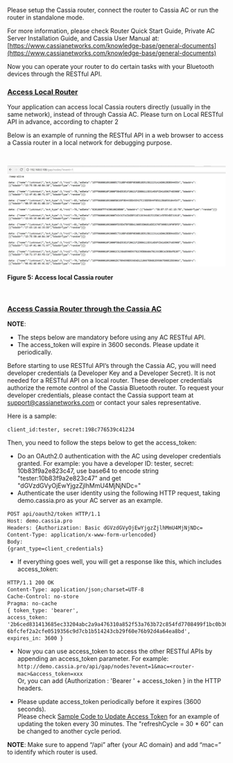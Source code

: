 Please setup the Cassia router, connect the router to Cassia AC or run the router in
standalone mode.

For more information, please check Router Quick Start Guide, Private AC
Server Installation Guide, and Cassia User Manual at:\
[https://www.cassianetworks.com/knowledge-base/general-documents](https://www.cassianetworks.com/knowledge-base/general-documents)

Now you can operate your router to do certain tasks with your Bluetooth devices through the RESTful API.

### [Access Local Router](#access-local-router)
Your application can access local Cassia routers directly (usually in the same network), instead of through Cassia AC. 
Please turn on Local RESTful API in advance, according to chapter 2

Below is an example of running the RESTful API in a web browser to access a Cassia router in a local network for debugging purpose.

<br />

![Figure 5](https://github.com/CassiaNetworks/CassiaSDKGuideResources/blob/master/images/f5.jpg)

<p style="text-align:center">

**Figure 5: Access local Cassia router**

</p>

<br />

### [Access Cassia Router through the Cassia AC](#access-cassia-router-through-the-cassia-ac)
**NOTE**:
  * The steps below are mandatory before using any AC RESTful API.
  * The access_token will expire in 3600 seconds. Please update it periodically.

Before starting to use RESTful API’s through the Cassia AC, you will need developer
credentials (a Developer Key and a Developer Secret). It is not needed for a RESTful API on a
local router. These developer credentials authorize the remote control of the Cassia
Bluetooth router. To request your developer credentials, please contact the Cassia support
team at support@cassianetworks.com or contact your sales representative.

Here is a sample:
```
client_id:tester, secret:198c776539c41234
```

Then, you need to follow the steps below to get the access_token:
  * Do an OAuth2.0 authentication with the AC using developer credentials granted. For example: you have a developer ID: tester, secret: 10b83f9a2e823c47, use base64 to encode string "tester:10b83f9a2e823c47" and get "dGVzdGVyOjEwYjgzZjlhMmU4MjNjNDc="
  * Authenticate the user identity using the following HTTP request, taking
demo.cassia.pro as your AC server as an example.
```
POST api/oauth2/token HTTP/1.1
Host: demo.cassia.pro
Headers: {Authorization: Basic dGVzdGVyOjEwYjgzZjlhMmU4MjNjNDc=
Content-Type: application/x-www-form-urlencoded}
Body:
{grant_type=client_credentials}
```
  * If everything goes well, you will get a response like this, which includes access_token:
```
HTTP/1.1 200 OK
Content-Type: application/json;charset=UTF-8
Cache-Control: no-store
Pragma: no-cache
{ token_type: 'bearer',
access_token:
'2b6ced831413685ec33204abc2a9a476310a852f53a763b72c854fd7708499f1bc0b362
6bfcfef2a2cfe0519356c9d7cb1b514243cb29f60e76b92d4a64ea8bd',
expires_in: 3600 }
```
  * Now you can use access_token to access the other RESTful APIs by appending an
access_token parameter. For example:<br/>
```http://demo.cassia.pro/api/gap/nodes?event=1&mac=<router-mac>&access_token=xxx```<br/>
Or, you can add {Authorization : 'Bearer ' + access_token } in the HTTP headers.

  * Please update access_token periodically before it expires (3600 seconds).<br>
    Please check [Sample Code to Update Access Token](https://github.com/CassiaNetworks/CassiaSDKGuide/wiki/Sample-Code-to-Update-Access-Token) for an example of updating the token every 30 minutes. The "refreshCycle = 30 * 60" can be changed to another cycle period.

**NOTE**: Make sure to append “/api” after {your AC domain} and add “mac=<mac>” to
identify which router is used.